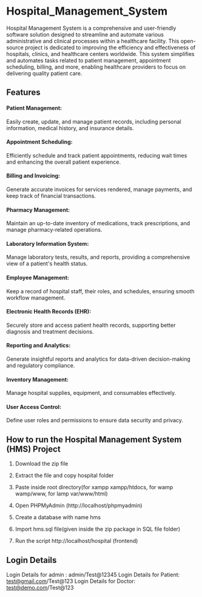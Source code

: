# Hospital_Management_System

Hospital Management System is a comprehensive and user-friendly software solution designed to streamline and automate various administrative and clinical processes within a healthcare facility. This open-source project is dedicated to improving the efficiency and effectiveness of hospitals, clinics, and healthcare centers worldwide. This system simplifies and automates tasks related to patient management, appointment scheduling, billing, and more, enabling healthcare providers to focus on delivering quality patient care.

## Features

#### Patient Management:
Easily create, update, and manage patient records, including personal information, medical history, and insurance details.

#### Appointment Scheduling:
Efficiently schedule and track patient appointments, reducing wait times and enhancing the overall patient experience.

#### Billing and Invoicing:
Generate accurate invoices for services rendered, manage payments, and keep track of financial transactions.

#### Pharmacy Management:
Maintain an up-to-date inventory of medications, track prescriptions, and manage pharmacy-related operations.

#### Laboratory Information System:
Manage laboratory tests, results, and reports, providing a comprehensive view of a patient's health status.

#### Employee Management:
Keep a record of hospital staff, their roles, and schedules, ensuring smooth workflow management.

#### Electronic Health Records (EHR):
Securely store and access patient health records, supporting better diagnosis and treatment decisions.

#### Reporting and Analytics:
Generate insightful reports and analytics for data-driven decision-making and regulatory compliance.

#### Inventory Management:
Manage hospital supplies, equipment, and consumables effectively.

#### User Access Control:
Define user roles and permissions to ensure data security and privacy.

## How to run the Hospital Management System (HMS) Project

1. Download the  zip file

2. Extract the file and copy hospital folder

3. Paste inside root directory(for xampp xampp/htdocs, for wamp wamp/www, for lamp var/www/html)

4. Open PHPMyAdmin (http://localhost/phpmyadmin)

5. Create a database with name hms

6. Import hms.sql file(given inside the zip package in SQL file folder)

7. Run the script http://localhost/hospital (frontend)

## Login Details

Login Details for admin : admin/Test@12345
Login Details for Patient: test@gmail.com/Test@123
Login Details for Doctor: test@demo.com/Test@123

